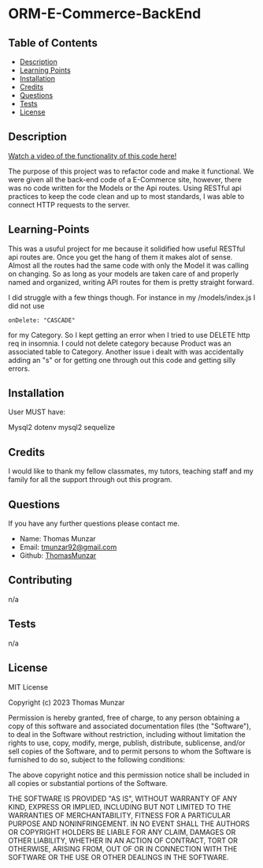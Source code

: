 # ORM-E-Commerce-BackEnd

## Table of Contents

* [Description](#description)
* [Learning Points](#learning-points)
* [Installation](#installation)
* [Credits](#credits)
* [Questions](#questions)
* [Tests](#tests)
* [License](#license)

## Description
[Watch a video of the functionality of this code here!](https://drive.google.com/file/d/1nXQuFgRrgwZFHme3U4U0CUfEFSauIkl5/view)

The purpose of this project was to refactor code and make it functional. We were given all the back-end code of a E-Commerce site, however, there was no code written for the Models or the Api routes.  Using RESTful api practices to keep the code clean and up to most standards, I was able to connect HTTP requests to the server.

## Learning-Points

This was a usuful project for me because it solidified how useful RESTful api routes are. Once you get the hang of them it makes alot of sense. Almost all the routes had the same code with only the Model it was calling on changing.  So as long as your models are taken care of and properly named and organized, writing API routes for them is pretty straight forward. 

I did struggle with a few things though. For instance in my /models/index.js I did not use  

```
onDelete: "CASCADE"

```
for my Category. So I kept getting an error when I tried to use DELETE http req in insomnia.  I could not delete category because Product was an associated table to Category. Another issue i dealt with was accidentally adding an "s" or for getting one through out this code and getting silly errors. 

## Installation

User MUST have:

Mysql2
dotenv
mysql2
sequelize


## Credits

I would like to thank my fellow classmates, my tutors, teaching staff and my family for all the support through out this program.

## Questions

If you have any further questions please contact me.

- Name: Thomas Munzar
- Email: tmunzar92@gmail.com
- Github: [ThomasMunzar](https://github.com/ThomasMunzar/)

## Contributing

n/a

## Tests
n/a

## License

MIT License

Copyright (c) 2023 Thomas Munzar

Permission is hereby granted, free of charge, to any person obtaining a copy
of this software and associated documentation files (the "Software"), to deal
in the Software without restriction, including without limitation the rights
to use, copy, modify, merge, publish, distribute, sublicense, and/or sell
copies of the Software, and to permit persons to whom the Software is
furnished to do so, subject to the following conditions:

The above copyright notice and this permission notice shall be included in all
copies or substantial portions of the Software.

THE SOFTWARE IS PROVIDED "AS IS", WITHOUT WARRANTY OF ANY KIND, EXPRESS OR
IMPLIED, INCLUDING BUT NOT LIMITED TO THE WARRANTIES OF MERCHANTABILITY,
FITNESS FOR A PARTICULAR PURPOSE AND NONINFRINGEMENT. IN NO EVENT SHALL THE
AUTHORS OR COPYRIGHT HOLDERS BE LIABLE FOR ANY CLAIM, DAMAGES OR OTHER
LIABILITY, WHETHER IN AN ACTION OF CONTRACT, TORT OR OTHERWISE, ARISING FROM,
OUT OF OR IN CONNECTION WITH THE SOFTWARE OR THE USE OR OTHER DEALINGS IN THE
SOFTWARE.